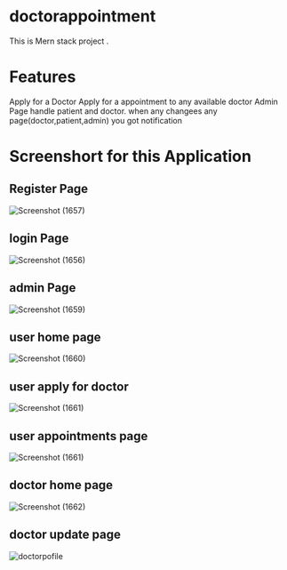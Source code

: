 # doctorappointment
This is Mern stack project .

# Features
Apply for a Doctor
Apply for a appointment to any available doctor
Admin Page handle patient and doctor.
when any changees any page(doctor,patient,admin) you got notification

# Screenshort for this Application

## Register Page
![Screenshot (1657)](https://user-images.githubusercontent.com/66511917/190899450-b9df781b-9095-4716-951d-87a08608caa7.png)
## login Page
![Screenshot (1656)](https://user-images.githubusercontent.com/66511917/190899461-ac5800d1-e2a8-48fe-93c5-90a2e8c9689e.png)
## admin Page
![Screenshot (1659)](https://user-images.githubusercontent.com/66511917/190899498-2df016fa-ed08-4a86-a9c2-05f6ae2dee2e.png)
## user home page
![Screenshot (1660)](https://user-images.githubusercontent.com/66511917/190899514-486f903e-a099-4721-bdba-b9216f30ae26.png)
## user apply for doctor
![Screenshot (1661)](https://user-images.githubusercontent.com/66511917/190899533-5fd690a0-d081-49a7-b15d-c9f0fc45ba9b.png)
## user appointments page
![Screenshot (1661)](https://user-images.githubusercontent.com/66511917/190899566-f201ae98-a047-4a40-b7ea-bdd3362de9d2.png)
## doctor home page
![Screenshot (1662)](https://user-images.githubusercontent.com/66511917/190899588-06780c02-9aac-42e4-83ce-b603460f04cb.png)
## doctor update page
![doctorpofile](https://github.com/Mukesh16407/doctorappointment/assets/66511917/bfc2c770-513c-4a1d-b10e-b606c762f66e)



